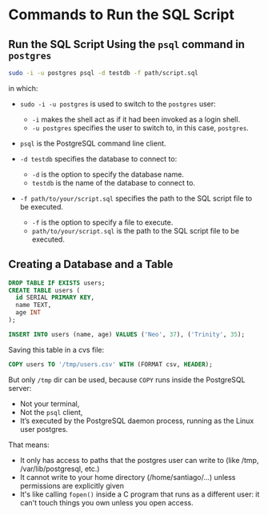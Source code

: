 # Commands to Run the SQL Script
## Run the SQL Script Using the `psql` command in `postgres`
```bash
sudo -i -u postgres psql -d testdb -f path/script.sql
```
in which:
- `sudo -i -u postgres` is used to switch to the `postgres` user:
    - `-i` makes the shell act as if it had been invoked as a login shell.
    - `-u postgres` specifies the user to switch to, in this case, `postgres`.

- `psql` is the PostgreSQL command line client.
- `-d testdb` specifies the database to connect to:
    - `-d` is the option to specify the database name.
    - `testdb` is the name of the database to connect to.
- `-f path/to/your/script.sql` specifies the path to the SQL script file to be executed.
    - `-f` is the option to specify a file to execute.
    - `path/to/your/script.sql` is the path to the SQL script file to be executed.


## Creating a Database and a Table
```sql
DROP TABLE IF EXISTS users;
CREATE TABLE users (
  id SERIAL PRIMARY KEY,
  name TEXT,
  age INT
);

INSERT INTO users (name, age) VALUES ('Neo', 37), ('Trinity', 35);
```
Saving this table in a cvs file:
```sql
COPY users TO '/tmp/users.csv' WITH (FORMAT csv, HEADER);
```
But only `/tmp` dir can be used, because `COPY` runs inside the PostgreSQL server:
- Not your terminal, 
- Not the `psql` client, 
- It’s executed by the PostgreSQL daemon process, running as the Linux user postgres. 

That means: 
- It only has access to paths that the postgres user can write to (like /tmp, /var/lib/postgresql, etc.) 
- It cannot write to your home directory (/home/santiago/...) unless permissions are explicitly given
- It's like calling `fopen()` inside a C program that runs as a different user: it can't touch things you own unless you open access.

